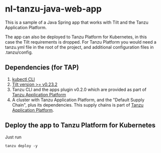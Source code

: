 # nl-tanzu-java-web-app

This is a sample of a Java Spring app that works with Tilt and the Tanzu Application Platform.

The app can also be deployed to Tanzu Platform for Kubernetes, in this case the Tilt requirements is dropped. For Tanzu Platform you would need a tanzu.yml file in the root of the project, and additional configuration files in .tanzu/config.

## Dependencies (for TAP)
1. [kubectl CLI](https://kubernetes.io/docs/tasks/tools/)
1. [Tilt version >= v0.23.2](https://docs.tilt.dev/install.html)
1. Tanzu CLI and the apps plugin v0.2.0 which are provided as part of [Tanzu Application Platform](https://network.tanzu.vmware.com/products/tanzu-application-platform)
1. A cluster with Tanzu Application Platform, and the "Default Supply Chain", plus its dependencies. This supply chains is part of [Tanzu Application Platform](https://network.tanzu.vmware.com/products/tanzu-application-platform).

## Deploy the app to Tanzu Platform for Kubernetes

Just run 

```
tanzu deploy -y
```